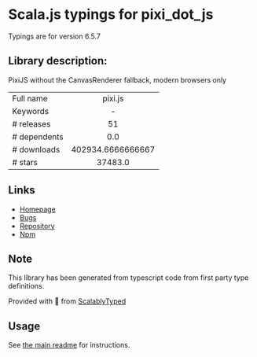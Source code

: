 
# Scala.js typings for pixi_dot_js

Typings are for version 6.5.7

## Library description:
PixiJS without the CanvasRenderer fallback, modern browsers only

|                    |                 |
| ------------------ | :-------------: |
| Full name          | pixi.js |
| Keywords           | - |
| # releases         | 51 |
| # dependents       | 0.0 |
| # downloads        | 402934.6666666667 |
| # stars            | 37483.0 |

## Links
- [Homepage](http://www.pixijs.com/)
- [Bugs](https://github.com/pixijs/pixi.js/issues)
- [Repository](https://github.com/pixijs/pixi.js)
- [Npm](https://www.npmjs.com/package/pixi.js)
    


## Note
This library has been generated from typescript code from first party type definitions.

Provided with :purple_heart: from [ScalablyTyped](https://github.com/oyvindberg/ScalablyTyped)

## Usage
See [the main readme](../../readme.md) for instructions.


